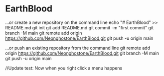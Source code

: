 # EarthBlood
…or create a new repository on the command line
echo "# EarthBlood" >> README.md
git init
git add README.md
git commit -m "first commit"
git branch -M main
git remote add origin https://github.com/Neonghostone/EarthBlood.git
git push -u origin main
                
…or push an existing repository from the command line
git remote add origin https://github.com/Neonghostone/EarthBlood.git
git branch -M main
git push -u origin main

//Update test: Now when you right click a menu happens